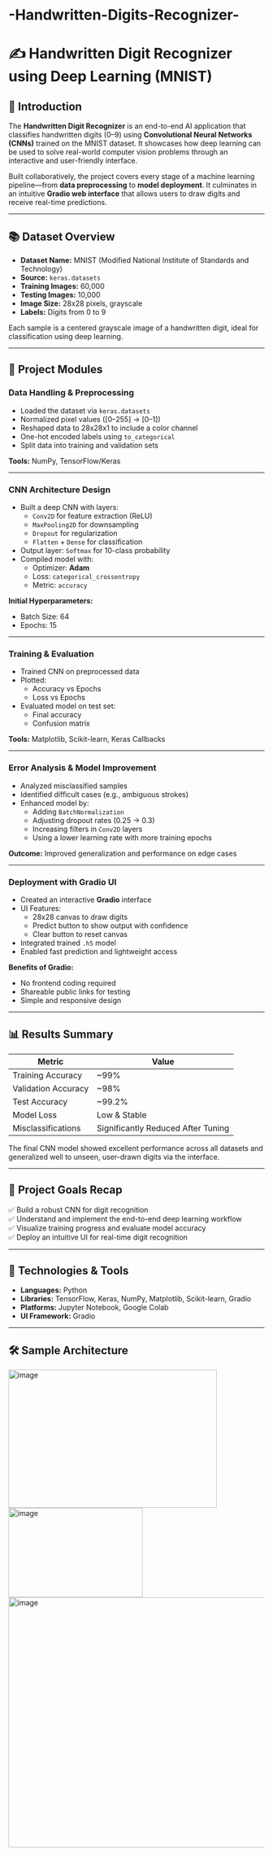 # -Handwritten-Digits-Recognizer-
# ✍️ Handwritten Digit Recognizer using Deep Learning (MNIST)

## 📘 Introduction

The **Handwritten Digit Recognizer** is an end-to-end AI application that classifies handwritten digits (0–9) using **Convolutional Neural Networks (CNNs)** trained on the MNIST dataset. It showcases how deep learning can be used to solve real-world computer vision problems through an interactive and user-friendly interface.

Built collaboratively, the project covers every stage of a machine learning pipeline—from **data preprocessing** to **model deployment**. It culminates in an intuitive **Gradio web interface** that allows users to draw digits and receive real-time predictions.

---

## 📚 Dataset Overview

- **Dataset Name:** MNIST (Modified National Institute of Standards and Technology)
- **Source:** `keras.datasets`
- **Training Images:** 60,000
- **Testing Images:** 10,000
- **Image Size:** 28x28 pixels, grayscale
- **Labels:** Digits from 0 to 9

Each sample is a centered grayscale image of a handwritten digit, ideal for classification using deep learning.

---

## 🧱 Project Modules 

###  Data Handling & Preprocessing

- Loaded the dataset via `keras.datasets`
- Normalized pixel values ([0–255] → [0–1])
- Reshaped data to 28x28x1 to include a color channel
- One-hot encoded labels using `to_categorical`
- Split data into training and validation sets

**Tools:** NumPy, TensorFlow/Keras

---

###  CNN Architecture Design

- Built a deep CNN with layers:
  - `Conv2D` for feature extraction (ReLU)
  - `MaxPooling2D` for downsampling
  - `Dropout` for regularization
  - `Flatten` + `Dense` for classification
- Output layer: `Softmax` for 10-class probability
- Compiled model with:
  - Optimizer: **Adam**
  - Loss: `categorical_crossentropy`
  - Metric: `accuracy`

**Initial Hyperparameters:**
- Batch Size: 64
- Epochs: 15

---

###  Training & Evaluation

- Trained CNN on preprocessed data
- Plotted:
  - Accuracy vs Epochs
  - Loss vs Epochs
- Evaluated model on test set:
  - Final accuracy
  - Confusion matrix

**Tools:** Matplotlib, Scikit-learn, Keras Callbacks

---

###  Error Analysis & Model Improvement

- Analyzed misclassified samples
- Identified difficult cases (e.g., ambiguous strokes)
- Enhanced model by:
  - Adding `BatchNormalization`
  - Adjusting dropout rates (0.25 → 0.3)
  - Increasing filters in `Conv2D` layers
  - Using a lower learning rate with more training epochs

**Outcome:** Improved generalization and performance on edge cases

---

###  Deployment with Gradio UI

- Created an interactive **Gradio** interface
- UI Features:
  - 28x28 canvas to draw digits
  - Predict button to show output with confidence
  - Clear button to reset canvas
- Integrated trained `.h5` model
- Enabled fast prediction and lightweight access

**Benefits of Gradio:**
- No frontend coding required
- Shareable public links for testing
- Simple and responsive design

---

## 📊 Results Summary

| Metric              | Value       |
|---------------------|-------------|
| Training Accuracy   | ~99%        |
| Validation Accuracy | ~98%        |
| Test Accuracy       | ~99.2%      |
| Model Loss          | Low & Stable|
| Misclassifications  | Significantly Reduced After Tuning |

The final CNN model showed excellent performance across all datasets and generalized well to unseen, user-drawn digits via the interface.

---

## 🎯 Project Goals Recap

✅ Build a robust CNN for digit recognition  
✅ Understand and implement the end-to-end deep learning workflow  
✅ Visualize training progress and evaluate model accuracy  
✅ Deploy an intuitive UI for real-time digit recognition  

---

## 🔧 Technologies & Tools

- **Languages:** Python  
- **Libraries:** TensorFlow, Keras, NumPy, Matplotlib, Scikit-learn, Gradio  
- **Platforms:** Jupyter Notebook, Google Colab  
- **UI Framework:** Gradio

---

## 🛠 Sample Architecture

<img width="410" height="272" alt="image" src="https://github.com/user-attachments/assets/c9b156ef-9e4e-4f33-baf8-ec462aea1093" />
<img width="264" height="176" alt="image" src="https://github.com/user-attachments/assets/b3f7ff83-a0f6-4374-a4e1-fa1aa813ded4" />
 <img width="564" height="492" alt="image" src="https://github.com/user-attachments/assets/1a14fb42-bd20-486d-9c3a-5482aaaec8c3" />
 

 



